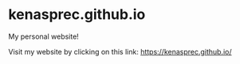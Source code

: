 # kenasprec.github.io
My personal website!

Visit my website by clicking on this link: https://kenasprec.github.io/
